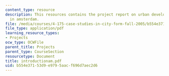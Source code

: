 ```yaml
---
content_type: resource
description: This resources contains the project report on urban development and analysis
  in amsterdam.
file: /media/courses/4-175-case-studies-in-city-form-fall-2005/b554e37153d9e9795aacf696d7aec2d6_introductionam.pdf
file_type: application/pdf
learning_resource_types:
- Projects
ocw_type: OCWFile
parent_title: Projects
parent_type: CourseSection
resourcetype: Document
title: introductionam.pdf
uid: b554e371-53d9-e979-5aac-f696d7aec2d6
---
```

